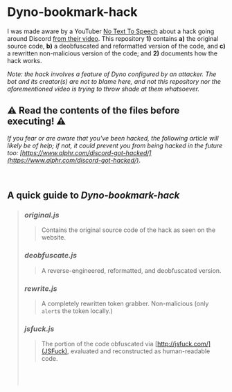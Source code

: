#  Dyno-bookmark-hack

I was made aware by a YouTuber [No Text To Speech](https://www.youtube.com/c/NoTextToSpeech) about a hack going around Discord [from their video](https://www.youtube.com/watch?v=0emiy4TxV7A). This repository **1)** contains **a)** the original source code, **b)** a deobfuscated and reformatted version of the code, and **c)** a rewritten non-malicious version of the code; and **2)** documents how the hack works.

*Note: the hack involves a feature of Dyno configured by an attacker. The bot and its creator(s) are not to blame here, and not this repository nor the aforementioned video is trying to throw shade at them whatsoever.*

##  :warning: Read the contents of the files before executing! :warning:
 
*If you fear or are aware that you've been hacked, the following article will likely be of help; if not, it could prevent you from being hacked in the future too: [https://www.alphr.com/discord-got-hacked/](https://www.alphr.com/discord-got-hacked/)*.

<br />

##  A quick guide to *Dyno-bookmark-hack*

>###  *original.js*
>>  Contains the original source code of the hack as seen on the website.
>###  *deobfuscate.js*
>>  A reverse-engineered, reformatted, and deobfuscated version.
>###  *rewrite.js*
>>  A completely rewritten token grabber. Non-malicious (only `alert`s the token locally.)
>###  *jsfuck.js*
>>  The portion of the code obfuscated via [http://jsfuck.com/](JSFuck), evaluated and reconstructed as human-readable code.
>######  <br />  &nbsp;
<!-- Rendering trick to add a bit of padding to the bottom of the block so the text doesn't seem like it just ends abruptly. -->